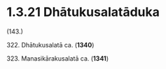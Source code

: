 # 1.3.21 Dhātukusalatāduka

(143.)

322\. Dhātukusalatā ca. (**1340**)

323\. Manasikārakusalatā ca. (**1341**)
